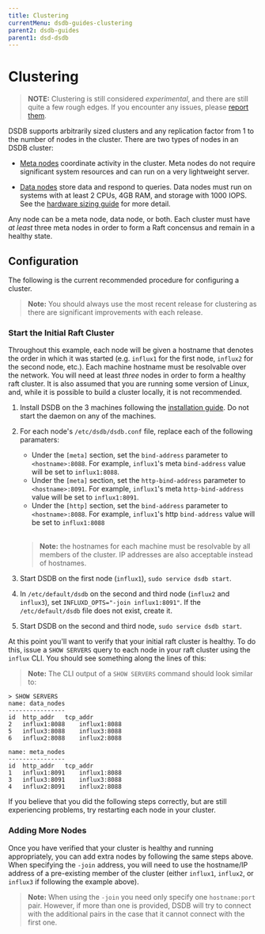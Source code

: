 ```yaml
---
title: Clustering
currentMenu: dsdb-guides-clustering
parent2: dsdb-guides
parent1: dsd-dsdb
---
```


# Clustering

> **NOTE:** Clustering is still considered _experimental_, and there are still quite a few rough edges. If you encounter any issues, please [report them](https://github.com/dasudian/dsdb/issues/new).

DSDB supports arbitrarily sized clusters and any replication
factor from 1 to the number of nodes in the cluster. There are two
types of nodes in an DSDB cluster:

- [Meta nodes](/dsdb/concepts/glossary.md#meta-node) coordinate
activity in the cluster.  Meta nodes do not require significant system
resources and can run on a very lightweight server.

- [Data nodes](/dsdb/concepts/glossary.md#data-node) store data
and respond to queries. Data nodes must run on systems with at least
2 CPUs, 4GB RAM, and storage with 1000 IOPS.  See the
[hardware sizing guide](/dsdb/guides/hardware_sizing.md) for
more detail.

Any node can be a meta node, data node, or both. Each cluster must
have _at least_ three meta nodes in order to form a Raft concensus and
remain in a healthy state.

## Configuration

The following is the current recommended procedure for configuring a cluster.

> **Note:** You should always use the most recent release for clustering as there are significant improvements with each release.

### Start the Initial Raft Cluster

Throughout this example, each node will be given a hostname that
denotes the order in which it was started (e.g. `influx1` for the
first node, `influx2` for the second node, etc.). Each machine
hostname must be resolvable over the network. You will need at least
_three_ nodes in order to form a healthy raft cluster. It is also
assumed that you are running some version of Linux, and, while it is
possible to build a cluster locally, it is not recommended.

1. Install DSDB on the 3 machines following the [installation guide](/dsdb/introduction/installation.md).
Do not start the daemon on any of the machines.
2. For each node's `/etc/dsdb/dsdb.conf` file, replace each of the following paramaters:
   - Under the `[meta]` section, set the `bind-address` parameter to `<hostname>:8088`. For example, `influx1`'s meta `bind-address` value will be set to `influx1:8088`.
   - Under the `[meta]` section, set the `http-bind-address` parameter to `<hostname>:8091`. For example, `influx1`'s meta `http-bind-address` value will be set to `influx1:8091`.
   - Under the `[http]` section, set the `bind-address` parameter to `<hostname>:8088`. For example, `influx1`'s http `bind-address` value will be set to `influx1:8088`

	<br>
	
	> **Note:** the hostnames for each machine must be resolvable by all members of the cluster. IP addresses are also acceptable instead of hostnames.

3. Start DSDB on the first node (`influx1`), `sudo service dsdb start`.
4. In `/etc/default/dsdb` on the second and third node (`influx2` and `influx3`), set `INFLUXD_OPTS="-join influx1:8091"`. If the `/etc/default/dsdb` file does not exist, create it.
5. Start DSDB on the second and third node, `sudo service dsdb start`.

At this point you'll want to verify that your initial raft cluster is healthy.
To do this, issue a `SHOW SERVERS` query to each node in your raft cluster using the `influx` CLI.
You should see something along the lines of this:

> **Note:** The CLI output of a `SHOW SERVERS` command should look similar to:

```
> SHOW SERVERS
name: data_nodes
----------------
id	http_addr	tcp_addr
2	influx1:8088	influx1:8088
5	influx3:8088	influx3:8088
6	influx2:8088	influx2:8088

name: meta_nodes
----------------
id	http_addr	tcp_addr
1	influx1:8091	influx1:8088
3	influx3:8091	influx3:8088
4	influx2:8091	influx2:8088
```

If you believe that you did the following steps correctly, but are still experiencing problems, try restarting each node in your cluster.

### Adding More Nodes

Once you have verified that your cluster is healthy and running appropriately, you can add extra nodes by following the same steps above. When specifying the `-join` address, you will need to use the hostname/IP address of a pre-existing member of the cluster (either `influx1`, `influx2`, or `influx3` if following the example above).

> **Note:** When using the `-join` you need only specify one `hostname:port` pair.
However, if more than one is provided, DSDB will try to connect with the additional pairs in the case that it cannot connect with the first one.
